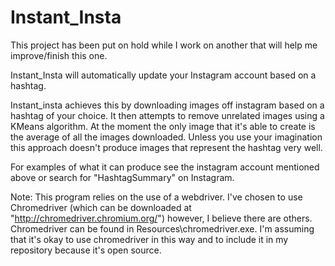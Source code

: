 # Instant_Insta

This project has been put on hold while I work on another that will help me improve/finish this one.

Instant_Insta will automatically update your Instagram account based on a hashtag.

Instant_insta achieves this by downloading images off instagram based on a hashtag of your choice. It then attempts to remove unrelated images using a KMeans algorithm.
At the moment the only image that it's able to create is the average of all the images downloaded. 
Unless you use your imagination this approach doesn't produce images that represent the hashtag very well.

For examples of what it can produce see the instagram account mentioned above or search for "HashtagSummary" on Instagram.

Note:
This program relies on the use of a webdriver. I've chosen to use Chromedriver (which can be downloaded at "http://chromedriver.chromium.org/") however, I believe there are others. Chromedriver can be found in Resources\chromedriver.exe.
I'm assuming that it's okay to use chromedriver in this way and to include it in my repository because it's open source.
